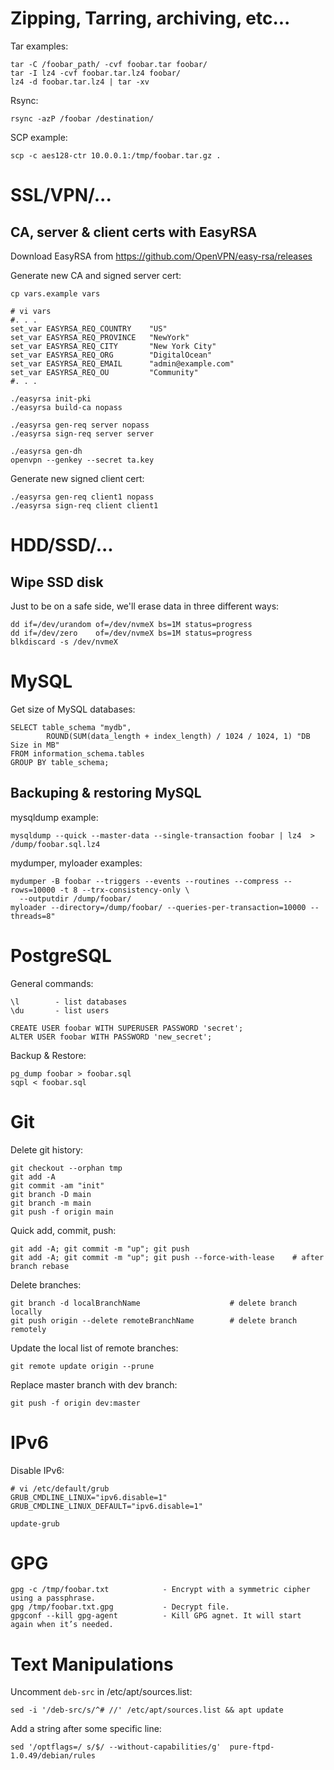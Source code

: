 # Zipping, Tarring, archiving, etc...

Tar examples:
```
tar -C /foobar_path/ -cvf foobar.tar foobar/
tar -I lz4 -cvf foobar.tar.lz4 foobar/
lz4 -d foobar.tar.lz4 | tar -xv
```

Rsync:
```
rsync -azP /foobar /destination/
```

SCP example:
```
scp -c aes128-ctr 10.0.0.1:/tmp/foobar.tar.gz .
```

# SSL/VPN/...

## CA, server & client certs with EasyRSA

Download EasyRSA from https://github.com/OpenVPN/easy-rsa/releases

Generate new CA and signed server cert:

```
cp vars.example vars

# vi vars
#. . .
set_var EASYRSA_REQ_COUNTRY    "US"
set_var EASYRSA_REQ_PROVINCE   "NewYork"
set_var EASYRSA_REQ_CITY       "New York City"
set_var EASYRSA_REQ_ORG        "DigitalOcean"
set_var EASYRSA_REQ_EMAIL      "admin@example.com"
set_var EASYRSA_REQ_OU         "Community"
#. . .

./easyrsa init-pki
./easyrsa build-ca nopass

./easyrsa gen-req server nopass
./easyrsa sign-req server server

./easyrsa gen-dh
openvpn --genkey --secret ta.key
```

Generate new signed client cert:

```
./easyrsa gen-req client1 nopass
./easyrsa sign-req client client1
```

# HDD/SSD/...

## Wipe SSD disk

Just to be on a safe side, we'll erase data in three different ways:
```
dd if=/dev/urandom of=/dev/nvmeX bs=1M status=progress
dd if=/dev/zero    of=/dev/nvmeX bs=1M status=progress
blkdiscard -s /dev/nvmeX
```

# MySQL

Get size of MySQL databases:
```
SELECT table_schema "mydb",
        ROUND(SUM(data_length + index_length) / 1024 / 1024, 1) "DB Size in MB"
FROM information_schema.tables
GROUP BY table_schema;
```

## Backuping & restoring MySQL

mysqldump example:
```
mysqldump --quick --master-data --single-transaction foobar | lz4  > /dump/foobar.sql.lz4
```

mydumper, myloader examples:
```
mydumper -B foobar --triggers --events --routines --compress --rows=10000 -t 8 --trx-consistency-only \ 
  --outputdir /dump/foobar/
myloader --directory=/dump/foobar/ --queries-per-transaction=10000 --threads=8"
```

# PostgreSQL

General commands:
```
\l        - list databases
\du       - list users

CREATE USER foobar WITH SUPERUSER PASSWORD 'secret';
ALTER USER foobar WITH PASSWORD 'new_secret';
```

Backup & Restore:
```
pg_dump foobar > foobar.sql
sqpl < foobar.sql
```

# Git

Delete git history:
```
git checkout --orphan tmp
git add -A
git commit -am "init"
git branch -D main
git branch -m main
git push -f origin main
```

Quick add, commit, push:
```
git add -A; git commit -m "up"; git push
git add -A; git commit -m "up"; git push --force-with-lease    # after branch rebase
```

Delete branches:
```
git branch -d localBranchName                    # delete branch locally
git push origin --delete remoteBranchName        # delete branch remotely
```

Update the local list of remote branches:
```
git remote update origin --prune
```

Replace master branch with dev branch:
```
git push -f origin dev:master
```

# IPv6

Disable IPv6:
```
# vi /etc/default/grub
GRUB_CMDLINE_LINUX="ipv6.disable=1"
GRUB_CMDLINE_LINUX_DEFAULT="ipv6.disable=1"

update-grub
```

# GPG

```
gpg -c /tmp/foobar.txt            - Encrypt with a symmetric cipher using a passphrase.
gpg /tmp/foobar.txt.gpg           - Decrypt file.
gpgconf --kill gpg-agent          - Kill GPG agnet. It will start again when it’s needed.
```

# Text Manipulations

Uncomment `deb-src` in /etc/apt/sources.list:
```
sed -i '/deb-src/s/^# //' /etc/apt/sources.list && apt update
```

Add a string after some specific line:
```
sed '/optflags=/ s/$/ --without-capabilities/g'  pure-ftpd-1.0.49/debian/rules
```

